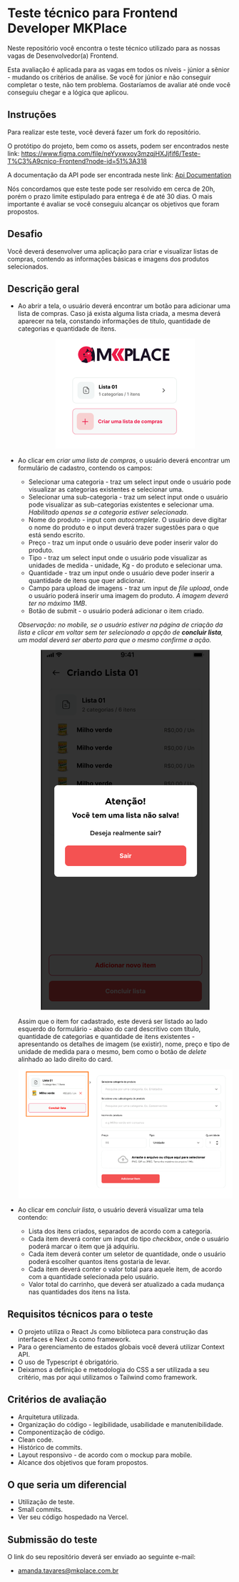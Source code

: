 # Teste técnico para Frontend Developer MKPlace

Neste repositório você encontra o teste técnico utilizado para as nossas vagas de Desenvolvedor(a) Frontend.

Esta avaliação é aplicada para as vagas em todos os níveis - júnior a sênior - mudando os critérios de análise.
Se você for júnior e não conseguir completar o teste, não tem problema. Gostaríamos de avaliar até onde você conseguiu chegar e a lógica que aplicou.

## Instruções

Para realizar este teste, você deverá fazer um fork do repositório.

O protótipo do projeto, bem como os assets, podem ser encontrados neste link: https://www.figma.com/file/neYyxwxoy3mzqjHXJjfif6/Teste-T%C3%A9cnico-Frontend?node-id=51%3A318

A documentação da API pode ser encontrada neste link: [Api Documentation](api-documentation.md)

Nós concordamos que este teste pode ser resolvido em cerca de 20h, porém o prazo limite estipulado para entrega é de até 30 dias. O mais importante é avaliar se você conseguiu alcançar os objetivos que foram propostos.

## Desafio

Você deverá desenvolver uma aplicação para criar e visualizar listas de compras, contendo as informações básicas e imagens dos produtos selecionados.

## Descrição geral

- Ao abrir a tela, o usuário deverá encontrar um botão para adicionar uma lista de compras.
  Caso já exista alguma lista criada, a mesma deverá aparecer na tela, constando informações de título, quantidade de categorias e quantidade de itens.

  <center><img src="public/img/tela_inicial.png" alt="tela inicial"/></center>

- Ao clicar em _criar uma lista de compras_, o usuário deverá encontrar um formulário de cadastro, contendo os campos:

  - Selecionar uma categoria - traz um select input onde o usuário pode visualizar as categorias existentes e selecionar uma.
  - Selecionar uma sub-categoria - traz um select input onde o usuário pode visualizar as sub-categorias existentes e selecionar uma. _Habilitado apenas se a categoria estiver selecionada_.
  - Nome do produto - input com _autocomplete_. O usuário deve digitar o nome do produto e o input deverá trazer sugestões para o que está sendo escrito.
  - Preço - traz um input onde o usuário deve poder inserir valor do produto.
  - Tipo - traz um select input onde o usuário pode visualizar as unidades de medida - unidade, Kg - do produto e selecionar uma.
  - Quantidade - traz um input onde o usuário deve poder inserir a quantidade de itens que quer adicionar.
  - Campo para upload de imagens - traz um input de _file upload_, onde o usuário poderá inserir uma imagem do produto. _A imagem deverá ter no máximo 1MB_.
  - Botão de submit - o usuário poderá adicionar o item criado.

  _Observação: no mobile, se o usuário estiver na página de criação da lista e clicar em voltar sem ter selecionado a opção de **concluir lista**, um modal deverá ser aberto para que o mesmo confirme a ação._

  <center><img src="public/img/mobile_modal.png" alt="Modal mobile"/></center>

  Assim que o item for cadastrado, este deverá ser listado ao lado esquerdo do formulário - abaixo do card descritivo com título, quantidade de categorias e quantidade de itens existentes - apresentando os detalhes de imagem (se existir), nome, preço e tipo de unidade de medida para o mesmo, bem como o botão de _delete_ alinhado ao lado direito do card.

  ![formulário de criação](public/img/criando_lista.png)

- Ao clicar em _concluir lista_, o usuário deverá visualizar uma tela contendo:
  - Lista dos itens criados, separados de acordo com a categoria.
  - Cada item deverá conter um input do tipo _checkbox_, onde o usuário poderá marcar o item que já adquiriu.
  - Cada item deverá conter um seletor de quantidade, onde o usuário poderá escolher quantos itens gostaria de levar.
  - Cada item deverá conter o valor total para aquele item, de acordo com a quantidade selecionada pelo usuário.
  - Valor total do carrinho, que deverá ser atualizado a cada mudança nas quantidades dos itens na lista.

## Requisitos técnicos para o teste

- O projeto utiliza o React Js como biblioteca para construção das interfaces e Next Js como framework.
- Para o gerenciamento de estados globais você deverá utilizar Context API.
- O uso de Typescript é obrigatório.
- Deixamos a definição e metodologia do CSS a ser utilizada a seu critério, mas por aqui utilizamos o Tailwind como framework.

## Critérios de avaliação

- Arquitetura utilizada.
- Organização do código - legibilidade, usabilidade e manutenibilidade.
- Componentização de código.
- Clean code.
- Histórico de commits.
- Layout responsivo - de acordo com o mockup para mobile.
- Alcance dos objetivos que foram propostos.

## O que seria um diferencial

- Utilização de teste.
- Small commits.
- Ver seu código hospedado na Vercel.

## Submissão do teste

O link do seu repositório deverá ser enviado ao seguinte e-mail:

- amanda.tavares@mkplace.com.br
